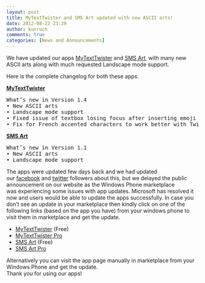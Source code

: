 ```yaml
---
layout: post
title: MyTextTwister and SMS Art updated with new ASCII arts!
date: 2012-08-22 23:29
author: kunruch
comments: true
categories: [News and Announcements]
---
```

We have updated our apps <a title="MYTEXTTWISTER" href="https://kunruchcreations.com/mytexttwister/">MyTextTwister</a> and <a title="SMS ART" href="https://kunruchcreations.com/sms-art/">SMS Art </a> with many new ASCII arts along with much requested Landscape mode support.

Here is the complete changelog for both these apps.
<div>
<p style="text-align: left"><span style="text-decoration: underline"><strong>MyTextTwister</strong></span></p>

<pre>What’s new in Version 1.4
• New ASCII arts
• Landscape mode support
• Fixed issue of textbox losing focus after inserting emoji
• Fix for French accented characters‏ to work better with Twisting logics.</pre>

<span style="text-decoration: underline"><strong>SMS Art</strong></span>

<p>
<pre>What’s new in Version 1.1
• New ASCII arts
• Landscape mode support</pre>
</p>

The apps were updated few days back and we had updated our <a href="http://www.facebook.com/kunruchcreations" target="_blank">facebook</a> and <a href="http://twitter.com/kunruch" target="_blank">twitter</a> followers about this, but we delayed the public announcement on our website as the Windows Phone marketplace was experiencing some issues</a> with app updates. Microsoft has resolved it now and users would be able to update the apps successfully. In case you don’t see an update in your marketplace then kindly click on one of the following links (based on the app you have) from your windows phone to visit them in marketplace and get the update.

<p>
<ul>
	<li><a href="http://windowsphone.com/s?appid=0db2a471-6f36-4e7f-8e95-acfff7f33f44" target="_blank">MyTextTwister</a> (Free)</li>
	<li><a href="http://windowsphone.com/s?appid=4a5e84b9-6487-460a-b166-cce21492600e" target="_blank">MyTextTwister Pro</a></li>
	<li><a href="http://windowsphone.com/s?appid=68e564ee-3e5b-4465-aab6-1ae3ccc74fbb" target="_blank">SMS Art</a> (Free)</li>
	<li><a href="http://windowsphone.com/s?appid=45c04344-d237-4f12-abae-fb244eeeed2e" target="_blank">SMS Art Pro</a></li>
</ul>
</p>

<div>Alternatively you can visit the app page manually in marketplace from your Windows Phone and get the update.</div>
</div>
Thank you for using our apps!
